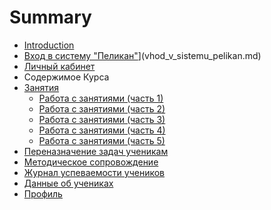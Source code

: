 # Summary

* [Introduction](README.md)
* [Вход в систему "Пеликан"](README.md)](vhod_v_sistemu_pelikan.md)
* [Личный кабинет](lichnii_kabinet.md)
* Содержимое Курса
* [Занятия](soderzhimoe_kursa.md)
   * [Работа с занятиями (часть 1)](rabota_s_zanyatiyami.md)
   * [Работа с занятиями (часть 2)](rabota_s_zanyatiyami_chast_2.md)
   * [Работа с занятиями (часть 3)](rabota_s_zanyatiyami_chast_3.md)
   * [Работа с занятиями (часть 4)](rabota_s_zanyatiyami_chast_4.md)
   * [Работа с занятиями (часть 5)](rabota_s_zanyatiyami_chast_5.md)
* [Переназначение задач ученикам](perenaznachenie_zadach_uchenikam.md)
* [Методическое сопровождение](metodicheskoe_soprovozhdenie.md)
* [Журнал успеваемости учеников](zhurnal_uspevaemosti_uchenikov.md)
* [Данные об учениках](dannie_ob_uchenikah.md)
* [Профиль](profil.md)

